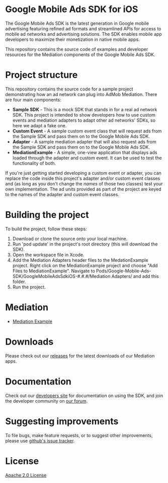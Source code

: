 # Google Mobile Ads SDK for iOS

The Google Mobile Ads SDK is the latest generation in Google mobile advertising
featuring refined ad formats and streamlined APIs for access to mobile ad
networks and advertising solutions. The SDK enables mobile app developers to
maximize their monetization in native mobile apps.

This repository contains the source code of examples and developer resources for
the Mediation components of the Google Mobile Ads SDK.

# Project structure

This repository contains the source code for a sample project demonstrating how
an ad network can plug into AdMob Mediation. There are four main components:

- **Sample SDK** - This is a mock SDK that stands in for a real ad network SDK.
    This project is intended to show developers how to use custom events and
    mediation adapters to adapt other ad networks' SDKs, so here we adapt a
    fake one.
- **Custom Event** - A sample custom event class that will request ads from the
    Sample SDK and pass them on to the Google Mobile Ads SDK.
- **Adapter** - A sample mediation adapter that will also request ads from the
    Sample SDK and pass them on to the Google Mobile Ads SDK.
- **MediationExample** - A simple, one-view application that displays
    ads loaded through the adapter and custom event. It can be used to test the
    functionality of both.

If you're just getting started developing a custom event or adapter, you can
replace the code inside this project's adapter and/or custom event classes
and (as long as you don't change the *names* of those two classes) test your
own implementation. The ad units provided as part of the project are keyed to
the names of the adapter and custom event classes.

# Building the project

To build the project, follow these steps:

1.  Download or clone the source onto your local machine.
2.  Run 'pod update' in the project's root directory (this will download the
    SDK).
3.  Open the workspace file in Xcode.
4.  Add the Mediation Adapters header files to the MedationExample project. Right
    click on the MediationExample project and choose "Add Files to MediationExample".
    Navigate to Pods/Google-Mobile-Ads-SDK/GoogleMobileAdsSdkiOS-#.#.#/Mediation Adapters/
    and add this folder.
5.  Run the project.

# Mediation

*   [Mediation Example](https://github.com/googleads/googleads-mobile-ios-mediation/tree/master/mediation)

# Downloads

Please check out our [releases](https://github.com/googleads/googleads-mobile-ios-mediation/releases)
for the latest downloads of our Mediation apps.

# Documentation

Check out our [developers site](https://developers.google.com/mobile-ads-sdk/) for documentation on using the SDK,
and join the developer community on [our forum](https://groups.google.com/forum/#!forum/google-admob-ads-sdk).

# Suggesting improvements

To file bugs, make feature requests, or to suggest other improvements, please use
[github's issue tracker](https://github.com/googleads/googleads-mobile-ios-mediation/issues).

# License

[Apache 2.0 License](http://www.apache.org/licenses/LICENSE-2.0.html)
